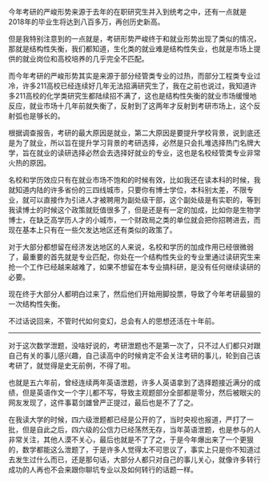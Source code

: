 <p>今年考研的严峻形势来源于去年的在职研究生并入到统考之中，还有一点就是2018年的毕业生将达到八百多万，再创历史新高。</p><p>但是我特别注意到的一点就是，考研形势严峻终于和就业形势出现了类似的情况，那就是结构性失衡，我们都知道，生化类的就业难是结构性失业，也就是市场上提供的就业岗位和高校培养的几乎完全不匹配。</p><p>而今年考研的严峻形势其实是来源于部分经管类专业的过热，而部分工程类专业过冷，许多211高校已经连续好几年无法招满研究生了，我在之前也说过，我知道许多211高校的化学类研究生都陆续招不满了，这也是结构性失衡的就业市场缓慢地反应，就业市场十几年前就失衡了，反射到了这两年才反射到考研市场上，这个反射弧也是够长的。</p><p>根据调查报告，考研的最大原因是就业，第二大原因是要提升学校背景，说到底还是为了就业，所以旨在提升学习背景的考研选择，必然是只会扎堆选择热门名牌大学，旨在就业的读研选择必然会去选择好就业的专业，这也是名校经管类专业非常火热的原因。</p><p>名校和学历效应只有在就业市场不饱和的时候有效，比如我还在读本科的时候，我就知道内陆的许多省份的三四线城市，只要你有博士学位，本科别太差，不限专业，就可以直接作为引进人才被聘用为副处级干部，这个副处级是有实职的，等到我读博士的时候这个政策就贬值很多了，但是还是有一定的加成，比如你是生物学博士，在缺乏高学历人才的小城市，一个财政局之类的单位就会把你招聘进去，而现在基本上只有在一些欠发达地区还有类似的政策了。</p><p>对于大部分都想留在经济发达地区的人来说，名校和学历的加成作用已经很微弱了，最重要的首先就是专业匹配，你处在一个结构性失业的专业里通过读研究生来抢一个工作已经越来越难了，如果不想留在本专业搞科研，是没有任何继续读研的必要。</p><p>现在终于大部分人都明白过来了，然后他们开始用脚投票，导致了今年考研最狠的一次结构性失衡。</p><p>不过话说回来，不管时代如何变幻，总会有人的思想还活在十年前。</p><hr><p>对于这次数学泄题，没啥好说的，考研泄题也不是第一次了，只不过人们都只对跟自己有关的事儿感兴趣，自己读高中的时候肯定不会关注考研的事儿，轮到自己该考研了，就觉得是史无前例，不得了啦。</p><p>也就是五六年前，曾经连续两年英语泄题，许多人英语拿到了选择题接近满分的成绩，但是英语作文一个字儿都不写，导致主观题部分全部都是零分，然后被眼尖的网友发现了，这件事葛剑雄曾严正提过，最后也是不了了之。</p><p>在我读大学的时候，四六级泄题都已经是公开的了，当时央视也报道，严打了一批，但是自此之后，四六级的公信力已经荡然无存，当年英语泄题，也是参与的人非常关注，其他人漠不关心，最后也就是不了了之，于是今年爆出来了一个更狠的，数学都能这么泄题了，于是许多人觉得太不可思议了，事实上只是你不知道过去发生过什么而已，还是那句话，大部分人都只对自己的事儿关心，就像许多转行成功的人再也不会来跟你聊坑专业以及如何转行的话题一样。</p>